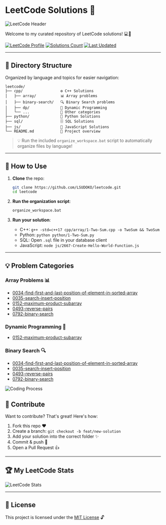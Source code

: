 # LeetCode Solutions 📝

![LeetCode Header](https://media.giphy.com/media/26tn33aiTi1jkl6H6/giphy.gif)

Welcome to my curated repository of LeetCode solutions! 💻🚀

[![LeetCode Profile](https://img.shields.io/badge/LeetCode-Profile-f89f1b?style=for-the-badge&logo=leetcode)](https://leetcode.com/)
[![Solutions Count](https://img.shields.io/badge/Solutions-80+-blue?style=for-the-badge)](https://github.com/LSUDOKO/leetcode)
[![Last Updated](https://img.shields.io/badge/Last_Updated-May_2025-green?style=for-the-badge)](https://github.com/LSUDOKO/leetcode)

---

## 📂 Directory Structure
Organized by language and topics for easier navigation:

```
leetcode/
├── cpp/                 ⚙️ C++ Solutions
│   ├── array/           📊 Array problems
│   ├── binary-search/   🔍 Binary Search problems
│   ├── dp/              🧠 Dynamic Programming
│   └── ...              🔄 Other categories
├── python/              🐍 Python Solutions
├── sql/                 🗄️ SQL Solutions
├── js/                  📜 JavaScript Solutions
└── README.md            📝 Project overview
```

> 💡 Run the included `organize_workspace.bat` script to automatically organize files by language!

---

## 🚀 How to Use

1. **Clone** the repo:
   ```bash
   git clone https://github.com/LSUDOKO/leetcode.git
   cd leetcode
   ```

2. **Run the organization script**:
   ```bash
   organize_workspace.bat
   ```

3. **Run your solution**:
   - C++: `g++ -std=c++17 cpp/array/1-Two-Sum.cpp -o TwoSum && TwoSum`
   - Python: `python python/1-Two-Sum.py`
   - SQL: Open `.sql` file in your database client
   - JavaScript: `node js/2667-Create-Hello-World-Function.js`

---

## 💡 Problem Categories

### Array Problems 📊
- [0034-find-first-and-last-position-of-element-in-sorted-array](https://github.com/LSUDOKO/leetcode/tree/master/0034-find-first-and-last-position-of-element-in-sorted-array)
- [0035-search-insert-position](https://github.com/LSUDOKO/leetcode/tree/master/0035-search-insert-position)
- [0152-maximum-product-subarray](https://github.com/LSUDOKO/leetcode/tree/master/0152-maximum-product-subarray)
- [0493-reverse-pairs](https://github.com/LSUDOKO/leetcode/tree/master/0493-reverse-pairs)
- [0792-binary-search](https://github.com/LSUDOKO/leetcode/tree/master/0792-binary-search)

### Dynamic Programming 🧠
- [0152-maximum-product-subarray](https://github.com/LSUDOKO/leetcode/tree/master/0152-maximum-product-subarray)

### Binary Search 🔍
- [0034-find-first-and-last-position-of-element-in-sorted-array](https://github.com/LSUDOKO/leetcode/tree/master/0034-find-first-and-last-position-of-element-in-sorted-array)
- [0035-search-insert-position](https://github.com/LSUDOKO/leetcode/tree/master/0035-search-insert-position)
- [0493-reverse-pairs](https://github.com/LSUDOKO/leetcode/tree/master/0493-reverse-pairs)
- [0792-binary-search](https://github.com/LSUDOKO/leetcode/tree/master/0792-binary-search)

![Coding Process](https://media.giphy.com/media/xT9IgzoKnwFNmISR8I/giphy.gif)

## 🤝 Contribute

Want to contribute? That's great! Here's how:

1. Fork this repo ❤️
2. Create a branch: `git checkout -b feat/new-solution`
3. Add your solution into the correct folder ✨
4. Commit & push 🎉
5. Open a Pull Request 👍

---

## 🏆 My LeetCode Stats 

![LeetCode Stats](https://leetcard.jacoblin.cool/ARPIT737?theme=dark&font=Noto%20Sans)

---

## 📄 License

This project is licensed under the [MIT License](LICENSE) 🔓
